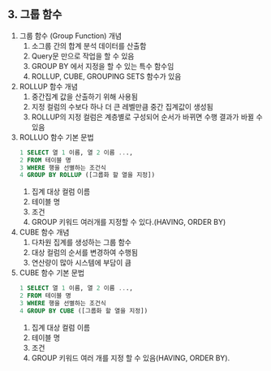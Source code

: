 ## 3. 그룹 함수
1. 그룹 함수 (Group Function) 개념
   1. 소그룹 간의 합계 분석 데이터를 산출함
   2. Query문 만으로 작업을 할 수 있음
   3. GROUP BY 에서 지정을 할 수 있는 특수 함수임
   4. ROLLUP, CUBE, GROUPING SETS 함수가 있음
2. ROLLUP 함수 개념
   1. 중간집계 값을 산출하기 위해 사용됨
   2. 지정 컬럼의 수보다 하나 더 큰 레벨만큼 중간 집계값이 생성됨
   3. ROLLUP의 지정 컬럼은 계층별로 구성되어 순서가 바뀌면 수행 결과가 바뀔 수 있음
3. ROLLUO 함수 기본 문법
    ```SQL
    1 SELECT 열 1 이름, 열 2 이름 ...,
    2 FROM 테이블 명
    3 WHERE 행을 선별하는 조건식
    4 GROUP BY ROLLUP ([그룹화 할 열을 지정])
    ```
    1. 집계 대상 컬럼 이름
    2. 테이블 명
    3. 조건
    4. GROUP 키워드 여러개를 지정할 수 있다.(HAVING, ORDER BY)
 4. CUBE 함수 개념
    1. 다차원 집계를 생성하는 그룹 함수
    2. 대상 컬럼의 순서를 변경하여 수행됨
    3. 연산량이 많아 시스템에 부담이 큼
 5. CUBE 함수 기본 문법
    ```SQL
    1 SELECT 열 1 이름, 열 2 이름 ...,
    2 FROM 테이블 명
    3 WHERE 행을 선별하는 조건식
    4 GROUP BY CUBE ([그룹화 할 열을 지정]) 
    ```
    1. 집계 대상 컬럼 이름
    2. 테이블 명
    3. 조건
    4. GROUP 키워드 여러 개를 지정 할 수 있음(HAVING, ORDER BY).